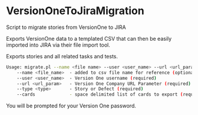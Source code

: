 # VersionOneToJiraMigration

Script to migrate stories from VersionOne to JIRA

Exports VersionOne data to a templated CSV that can then be easily imported into JIRA via their file import tool.

Exports stories and all related tasks and tests.

```bash
Usage: migrate.pl --name <file name> --user <user_name> --url <url_param> --type <type> --cards <number> <number> <number>
    --name <file_name>  - added to csv file name for reference (optional)
    --user <user_name>  - Version One username (required)
    --url <url_param>   - Version One Company URL Parameter (required)
    --type <type>       - Story or Defect (required)
    --cards             - space delimited list of cards to export (required)
```

You will be prompted for your Version One password. 
